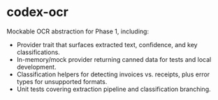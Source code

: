 # codex-ocr

Mockable OCR abstraction for Phase 1, including:

- Provider trait that surfaces extracted text, confidence, and key classifications.
- In-memory/mock provider returning canned data for tests and local development.
- Classification helpers for detecting invoices vs. receipts, plus error types for unsupported formats.
- Unit tests covering extraction pipeline and classification branching.
